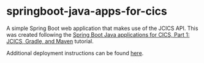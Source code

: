# springboot-java-apps-for-cics

A simple Spring Boot web application that makes use of the JCICS API. This was created following the [Spring Boot Java applications for CICS, Part 1: JCICS, Gradle, and Maven](https://developer.ibm.com/tutorials/spring-boot-java-applications-for-cics-part-1-jcics-maven-gradle/) tutorial.

Additional deployment instructions can be found [here](https://github.com/cicsdev/cics-java-liberty-springboot-jcics).